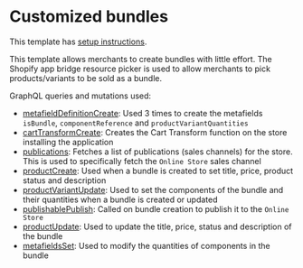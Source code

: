 # Customized bundles

This template has [setup instructions](template-setup).

This template allows merchants to create bundles with little effort. The Shopify app bridge resource picker is used to allow merchants to pick products/variants to be sold as a bundle.

GraphQL queries and mutations used:

- [metafieldDefinitionCreate](https://shopify.dev/docs/api/admin-graphql/2024-07/mutations/metafieldDefinitionCreate): Used 3 times to create the metafields `isBundle`, `componentReference` and `productVariantQuantities`
- [cartTransformCreate](https://shopify.dev/docs/api/admin-graphql/2024-07/mutations/cartTransformCreate): Creates the Cart Transform function on the store installing the application
- [publications](https://shopify.dev/docs/api/admin-graphql/2024-07/queries/publications): Fetches a list of publications (sales channels) for the store. This is used to specifically fetch the `Online Store` sales channel
- [productCreate](https://shopify.dev/docs/api/admin-graphql/2024-07/mutations/productCreate): Used when a bundle is created to set title, price, product status and description
- [productVariantUpdate](https://shopify.dev/docs/api/admin-graphql/2024-07/mutations/productVariantUpdate): Used to set the components of the bundle and their quantities when a bundle is created or updated
- [publishablePublish](https://shopify.dev/docs/api/admin-graphql/2024-07/mutations/publishablePublish): Called on bundle creation to publish it to the `Online Store`
- [productUpdate](https://shopify.dev/docs/api/admin-graphql/2024-07/mutations/productUpdate): Used to update the title, price, status and description of the bundle
- [metafieldsSet](https://shopify.dev/docs/api/customer/2024-07/mutations/metafieldsSet): Used to modify the quantities of components in the bundle
